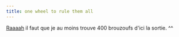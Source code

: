 ```yaml
---
title: one wheel to rule them all
---
```


[Raaaah](http://msnbc.msn.com/id/5457434/site/newsweek/) il faut que je au
moins trouve 400 brouzoufs d'ici la sortie. ^^

